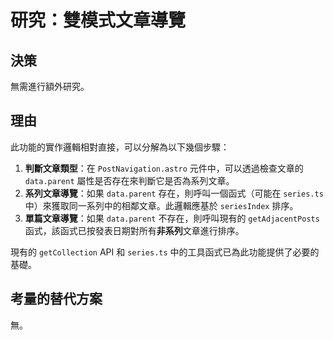 # 研究：雙模式文章導覽

## 決策

無需進行額外研究。

## 理由

此功能的實作邏輯相對直接，可以分解為以下幾個步驟：
1.  **判斷文章類型**：在 `PostNavigation.astro` 元件中，可以透過檢查文章的 `data.parent` 屬性是否存在來判斷它是否為系列文章。
2.  **系列文章導覽**：如果 `data.parent` 存在，則呼叫一個函式（可能在 `series.ts` 中）來獲取同一系列中的相鄰文章。此邏輯應基於 `seriesIndex` 排序。
3.  **單篇文章導覽**：如果 `data.parent` 不存在，則呼叫現有的 `getAdjacentPosts` 函式，該函式已按發表日期對所有**非系列**文章進行排序。

現有的 `getCollection` API 和 `series.ts` 中的工具函式已為此功能提供了必要的基礎。

## 考量的替代方案

無。
